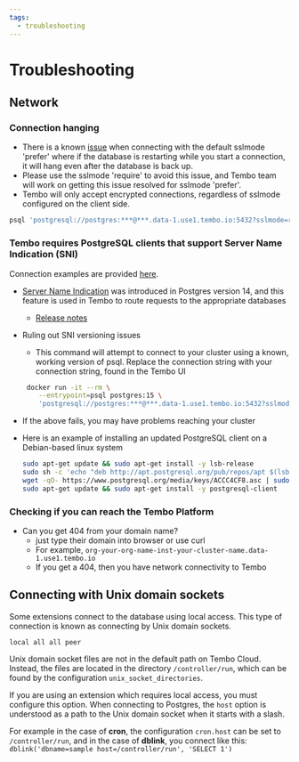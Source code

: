 ```yaml
---
tags:
  - troubleshooting
---
```


# Troubleshooting

## Network

### Connection hanging

- There is a known [issue](https://github.com/traefik/traefik/issues/9929#issuecomment-1608993684) when connecting with the default sslmode 'prefer' where if the database is restarting while you start a connection, it will hang even after the database is back up.
- Please use the sslmode 'require' to avoid this issue, and Tembo team will work on getting this issue resolved for sslmode 'prefer'.
- Tembo will only accept encrypted connections, regardless of sslmode configured on the client side.

```bash
psql 'postgresql://postgres:***@***.data-1.use1.tembo.io:5432?sslmode=require'
```

### Tembo requires PostgreSQL clients that support Server Name Indication (SNI)

Connection examples are provided [here](/docs/category/connection-examples).

- [Server Name Indication](https://en.wikipedia.org/wiki/Server_Name_Indication) was introduced in Postgres version 14, and this feature is used in Tembo to route requests to the appropriate databases
  - [Release notes](https://www.postgresql.org/docs/release/14.0/)
- Ruling out SNI versioning issues

  - This command will attempt to connect to your cluster using a known, working version of psql. Replace the connection string with your connection string, found in the Tembo UI

  ```bash
   docker run -it --rm \
      --entrypoint=psql postgres:15 \
      'postgresql://postgres:***@***.data-1.use1.tembo.io:5432?sslmode=require'
  ```

- If the above fails, you may have problems reaching your cluster
- Here is an example of installing an updated PostgreSQL client on a Debian-based linux system

  ```bash
  sudo apt-get update && sudo apt-get install -y lsb-release
  sudo sh -c 'echo "deb http://apt.postgresql.org/pub/repos/apt $(lsb_release -cs)-pgdg main" > /etc/apt/sources.list.d/pgdg.list'
  wget -qO- https://www.postgresql.org/media/keys/ACCC4CF8.asc | sudo tee /etc/apt/trusted.gpg.d/pgdg.asc &>/dev/null
  sudo apt-get update && sudo apt-get install -y postgresql-client
  ```

### Checking if you can reach the Tembo Platform

- Can you get 404 from your domain name?
  - just type their domain into browser or use curl
  - For example, `org-your-org-name-inst-your-cluster-name.data-1.use1.tembo.io`
  - If you get a 404, then you have network connectivity to Tembo

## Connecting with Unix domain sockets

Some extensions connect to the database using local access. This type of connection is known as connecting by Unix domain sockets.

```
local all all peer
```

Unix domain socket files are not in the default path on Tembo Cloud. Instead, the files are located in the directory `/controller/run`, which can be found by the configuration `unix_socket_directories`.

If you are using an extension which requires local access, you must configure this option. When connecting to Postgres, the `host` option is understood as a path to the Unix domain socket when it starts with a slash.

For example in the case of **cron**, the configuration `cron.host` can be set to `/controller/run`, and in the case of **dblink**, you connect like this: `dblink('dbname=sample host=/controller/run', 'SELECT 1')`
